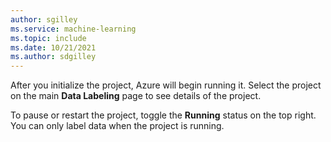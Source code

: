 ```yaml
---
author: sgilley
ms.service: machine-learning
ms.topic: include
ms.date: 10/21/2021
ms.author: sdgilley
---
```


After you initialize the project, Azure will begin running it. Select the project on the main **Data Labeling** page to see details of the project.

To pause or restart the project, toggle the **Running** status on the top right. You can only label data when the project is running.